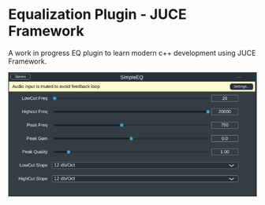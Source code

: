 # Equalization Plugin - JUCE Framework

A work in progress EQ plugin to learn modern c++ development using JUCE Framework.

![alt text](image.png)
